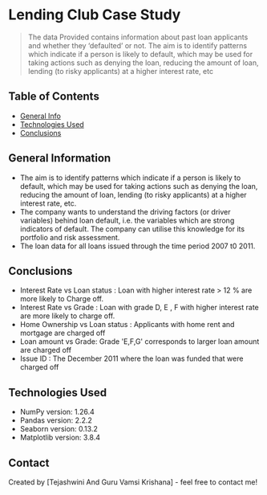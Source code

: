# Lending Club Case Study

> The data Provided contains information about past loan applicants and whether they ‘defaulted’ or not. The aim is to identify patterns which indicate if a person is likely to default, which may be used for taking actions such as denying the loan, reducing the amount of loan, lending (to risky applicants) at a higher interest rate, etc

## Table of Contents

- [General Info](#general-information)
- [Technologies Used](#technologies-used)
- [Conclusions](#conclusions)
<!-- You can include any other section that is pertinent to your problem -->

## General Information

- The aim is to identify patterns which indicate if a person is likely to default, which may be used for taking actions such as denying the loan, reducing the amount of loan, lending (to risky applicants) at a higher interest rate, etc.
- The company wants to understand the driving factors (or driver variables) behind loan default, i.e. the variables which are strong indicators of default. The company can utilise this knowledge for its portfolio and risk assessment.
- The loan data for all loans issued through the time period 2007 t0 2011.

<!-- You don't have to answer all the questions - just the ones relevant to your project. -->

## Conclusions

- Interest Rate vs Loan status : Loan with higher interest rate > 12 % are more likely to Charge off.
- Interest Rate vs Grade : Loan with grade D, E , F with higher interest rate are more likely to charge off.
- Home Ownership vs Loan status : Applicants with home rent and mortgage are charged off
- Loan amount vs Grade: Grade 'E,F,G' corresponds to larger loan amount are charged off
- Issue ID : The December 2011 where the loan was funded that were charged off

<!-- You don't have to answer all the questions - just the ones relevant to your project. -->

## Technologies Used

- NumPy version: 1.26.4
- Pandas version: 2.2.2
- Seaborn version: 0.13.2
- Matplotlib version: 3.8.4

<!-- As the libraries versions keep on changing, it is recommended to mention the version of library used in this project -->

## Contact

Created by [Tejashwini And Guru Vamsi Krishana] - feel free to contact me!

<!-- Optional -->
<!-- ## License -->
<!-- This project is open source and available under the [... License](). -->

<!-- You don't have to include all sections - just the one's relevant to your project -->
